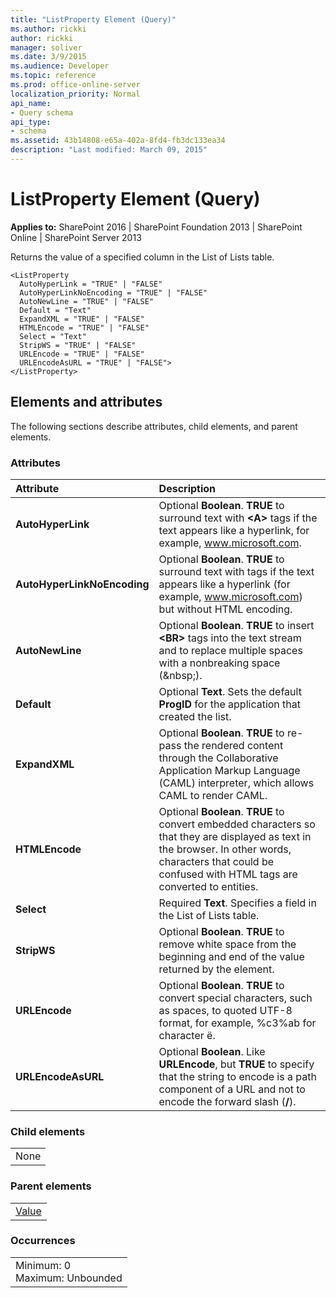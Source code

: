 ```yaml
---
title: "ListProperty Element (Query)"
ms.author: rickki
author: rickki
manager: soliver
ms.date: 3/9/2015
ms.audience: Developer
ms.topic: reference
ms.prod: office-online-server
localization_priority: Normal
api_name:
- Query schema
api_type:
- schema
ms.assetid: 43b14808-e65a-402a-8fd4-fb3dc133ea34
description: "Last modified: March 09, 2015"
---
```


# ListProperty Element (Query)

 
  
 **Applies to:** SharePoint 2016 | SharePoint Foundation 2013 | SharePoint Online | SharePoint Server 2013
  
Returns the value of a specified column in the List of Lists table.
  
```
<ListProperty
  AutoHyperLink = "TRUE" | "FALSE"
  AutoHyperLinkNoEncoding = "TRUE" | "FALSE"
  AutoNewLine = "TRUE" | "FALSE"
  Default = "Text"
  ExpandXML = "TRUE" | "FALSE"
  HTMLEncode = "TRUE" | "FALSE"
  Select = "Text"
  StripWS = "TRUE" | "FALSE"
  URLEncode = "TRUE" | "FALSE"
  URLEncodeAsURL = "TRUE" | "FALSE">
</ListProperty>
```

## Elements and attributes

The following sections describe attributes, child elements, and parent elements.

### Attributes

|**Attribute**|**Description**|
|:-----|:-----|
|**AutoHyperLink** <br/> |Optional **Boolean**. **TRUE** to surround text with **\<A\>** tags if the text appears like a hyperlink, for example, www.microsoft.com.  <br/> |
|**AutoHyperLinkNoEncoding** <br/> |Optional **Boolean**. **TRUE** to surround text with <A> tags if the text appears like a hyperlink (for example, www.microsoft.com) but without HTML encoding.  <br/> |
|**AutoNewLine** <br/> |Optional **Boolean**. **TRUE** to insert **\<BR\>** tags into the text stream and to replace multiple spaces with a nonbreaking space (&amp;nbsp;).  <br/> |
|**Default** <br/> |Optional **Text**. Sets the default **ProgID** for the application that created the list.  <br/> |
|**ExpandXML** <br/> |Optional **Boolean**. **TRUE** to re-pass the rendered content through the Collaborative Application Markup Language (CAML) interpreter, which allows CAML to render CAML.  <br/> |
|**HTMLEncode** <br/> |Optional **Boolean**. **TRUE** to convert embedded characters so that they are displayed as text in the browser. In other words, characters that could be confused with HTML tags are converted to entities.  <br/> |
|**Select** <br/> |Required **Text**. Specifies a field in the List of Lists table.  <br/> |
|**StripWS** <br/> |Optional **Boolean**. **TRUE** to remove white space from the beginning and end of the value returned by the element.  <br/> |
|**URLEncode** <br/> |Optional **Boolean**. **TRUE** to convert special characters, such as spaces, to quoted UTF-8 format, for example, %c3%ab for character ë.  <br/> |
|**URLEncodeAsURL** <br/> |Optional **Boolean**. Like **URLEncode**, but **TRUE** to specify that the string to encode is a path component of a URL and not to encode the forward slash (**/**).  <br/> |
   
### Child elements

||
|:-----|
|None |
   
### Parent elements

||
|:-----|
|[Value](value-element-query.md)|
   
### Occurrences

||
|:-----|
|Minimum: 0  <br/> Maximum: Unbounded  <br/> |
   

